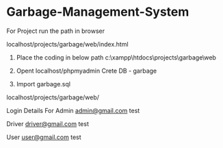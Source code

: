 # Garbage-Management-System

For Project run the path in browser

localhost/projects/garbage/web/index.html

1. Place the coding in below path 
c:\xampp\htdocs\projects\garbage\web

2. Opent  localhost/phpmyadmin
   Crete DB - garbage
   
3. Import garbage.sql 


localhost/projects/garbage/web/

Login Details
For Admin 
admin@gmail.com
test

Driver
driver@gmail.com
test

User
user@gmail.com
test
